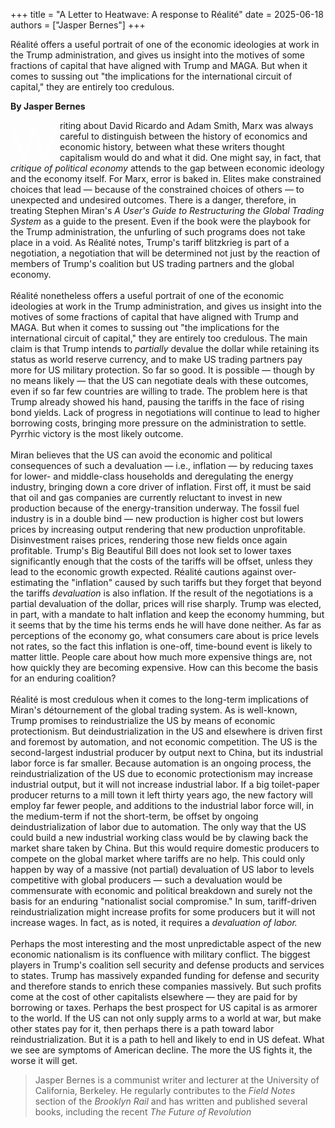 +++
title = "A Letter to Heatwave: A response to Réalité"
date = 2025-06-18
authors = ["Jasper Bernes"]
+++

Réalité offers a useful portrait of one of the economic
ideologies at work in the Trump administration, and gives us insight
into the motives of some fractions of capital that have aligned with
Trump and MAGA. But when it comes to sussing out "the implications for
the international circuit of capital," they are entirely too credulous.

<!-- more -->

**By Jasper Bernes**

<font style="font-family: Arial, sans-serif; font-size:60pt; font-style:regular; width: .80em; font-weight: 400; line-height: 52px; float: left; color:rgb(255, 254, 255); padding-top: 13px; padding-bottom: 5px; padding-right: 20px; padding-left: -5px;  margin-right: -5px; margin-bottom: -5px;">W</font>riting about David Ricardo and Adam Smith, Marx was always careful to
distinguish between the history of economics and economic history,
between what these writers thought capitalism would do and what it did.
One might say, in fact, that *critique of political economy* attends to
the gap between economic ideology and the economy itself. For Marx,
error is baked in. Elites make constrained choices that lead &mdash; because
of the constrained choices of others &mdash; to unexpected and undesired
outcomes. There is a danger, therefore, in treating Stephen Miran's *A
User's Guide to Restructuring the Global Trading System* as a guide to
the present. Even if the book were the playbook for the Trump
administration, the unfurling of such programs does not take place in a
void. As Réalité notes, Trump's tariff blitzkrieg is part of a
negotiation, a negotiation that will be determined not just by the
reaction of members of Trump's coalition but US trading partners and the
global economy.
<br />
<br />
Réalité nonetheless offers a useful portrait of one of the economic
ideologies at work in the Trump administration, and gives us insight
into the motives of some fractions of capital that have aligned with
Trump and MAGA. But when it comes to sussing out "the implications for
the international circuit of capital," they are entirely too credulous.
The main claim is that Trump intends to *partially* devalue the dollar
while retaining its status as world reserve currency, and to make US
trading partners pay more for US military protection. So far so good. It
is possible &mdash; though by no means likely &mdash; that the US can negotiate
deals with these outcomes, even if so far few countries are willing to
trade. The problem here is that Trump already showed his hand, pausing
the tariffs in the face of rising bond yields. Lack of progress in
negotiations will continue to lead to higher borrowing costs, bringing
more pressure on the administration to settle. Pyrrhic victory is the
most likely outcome.
<br />
<br />
Miran believes that the US can avoid the economic and political
consequences of such a devaluation &mdash; i.e., inflation &mdash; by reducing taxes
for lower- and middle-class households and deregulating the energy
industry, bringing down a core driver of inflation. First off, it must
be said that oil and gas companies are currently reluctant to invest in
new production because of the energy-transition underway. The fossil
fuel industry is in a double bind &mdash; new production is higher cost but
lowers prices by increasing output rendering that new production
unprofitable. Disinvestment raises prices, rendering those new fields
once again profitable. Trump's Big Beautiful Bill does not look set to
lower taxes significantly enough that the costs of the tariffs will be
offset, unless they lead to the economic growth expected. Réalité
cautions against over-estimating the "inflation" caused by such tariffs
but they forget that beyond the tariffs *devaluation* is also inflation.
If the result of the negotiations is a partial devaluation of the
dollar, prices will rise sharply. Trump was elected, in part, with a
mandate to halt inflation and keep the economy humming, but it seems
that by the time his terms ends he will have done neither. As far as
perceptions of the economy go, what consumers care about is price levels
not rates, so the fact this inflation is one-off, time-bound event is
likely to matter little. People care about how much more expensive
things are, not how quickly they are becoming expensive. How can this
become the basis for an enduring coalition?
<br />
<br />
Réalité is most credulous when it comes to the long-term implications of
Miran's détournement of the global trading system. As is well-known,
Trump promises to reindustrialize the US by means of economic
protectionism. But deindustrialization in the US and elsewhere is driven
first and foremost by automation, and not economic competition. The US
is the second-largest industrial producer by output next to China, but
its industrial labor force is far smaller. Because automation is an
ongoing process, the reindustrialization of the US due to economic
protectionism may increase industrial output, but it will not increase
industrial labor. If a big toilet-paper producer returns to a mill town
it left thirty years ago, the new factory will employ far fewer people,
and additions to the industrial labor force will, in the medium-term if
not the short-term, be offset by ongoing deindustrialization of labor
due to automation. The only way that the US could build a new industrial
working class would be by clawing back the market share taken by China.
But this would require domestic producers to compete on the global
market where tariffs are no help. This could only happen by way of a
massive (not partial) devaluation of US labor to levels competitive with
global producers &mdash; such a devaluation would be commensurate with
economic and political breakdown and surely not the basis for an
enduring "nationalist social compromise." In sum, tariff-driven
reindustrialization might increase profits for some producers but it
will not increase wages. In fact, as is noted, it requires a
*devaluation of labor.*
<br />
<br />
Perhaps the most interesting and the most unpredictable aspect of the
new economic nationalism is its confluence with military conflict. The
biggest players in Trump's coalition sell security and defense products
and services to states. Trump has massively expanded funding for defense
and security and therefore stands to enrich these companies massively.
But such profits come at the cost of other capitalists elsewhere &mdash; they
are paid for by borrowing or taxes. Perhaps the best prospect for US
capital is as armorer to the world. If the US can not only supply arms
to a world at war, but make other states pay for it, then perhaps there
is a path toward labor reindustrialization. But it is a path to hell and
likely to end in US defeat. What we see are symptoms of American
decline. The more the US fights it, the worse it will get.

> Jasper Bernes is a communist writer and lecturer at the University of California, Berkeley.
> He regularly contributes to the *Field Notes* section of the *Brooklyn Rail* and
> has written and published several books, including the recent *The Future of Revolution*